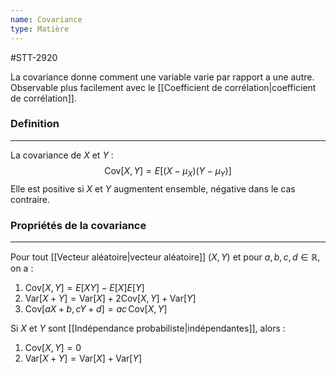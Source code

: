 ```yaml
---
name: Covariance
type: Matière
---
```

#STT-2920 

La covariance donne comment une variable varie par rapport a une autre. Observable plus facilement avec le [[Coefficient de corrélation|coefficient de corrélation]].

### Definition
---
La covariance de $X$ et $Y$ :
$$ \text{Cov}[X, Y] = E[(X - \mu_X)(Y - \mu_Y)] $$
Elle est positive si $X$ et $Y$ augmentent ensemble, négative dans le cas contraire.

### Propriétés de la covariance
---
Pour tout [[Vecteur aléatoire|vecteur aléatoire]] $(X, Y)$ et pour $a, b, c, d \in \mathbb{R}$, on a :

1. $\text{Cov}[X, Y] = E[XY] - E[X]E[Y]$
2. $\text{Var}[X + Y] = \text{Var}[X] + 2\text{Cov}[X, Y] + \text{Var}[Y]$
3. $\text{Cov}[aX + b, cY + d] = ac \, \text{Cov}[X, Y]$

Si $X$ et $Y$ sont [[Indépendance probabiliste|indépendantes]], alors :
1. $\text{Cov}[X, Y] = 0$
2. $\text{Var}[X + Y] = \text{Var}[X] + \text{Var}[Y]$